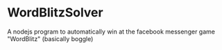 # WordBlitzSolver
A nodejs program to automatically win at the facebook messenger game "WordBlitz" (basically boggle)
